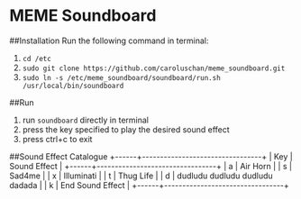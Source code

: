 # MEME Soundboard
##Installation
Run the following command in terminal:
1. `cd /etc`
2. `sudo git clone https://github.com/caroluschan/meme_soundboard.git`
3. `sudo ln -s /etc/meme_soundboard/soundboard/run.sh /usr/local/bin/soundboard`

##Run
1. run `soundboard` directly in terminal
2. press the key specified to play the desired sound effect
3. press ctrl+c to exit

##Sound Effect Catalogue
+------+---------------------------------+
| Key  | Sound Effect                    |
+------+---------------------------------+
| a    | Air Horn                        |
| s    | Sad4me                          |
| x    | Illuminati                      |
| t    | Thug Life                       |
| d    | dudludu dudludu dudludu dadada  |
| k    | End Sound Effect                |
+------+---------------------------------+
